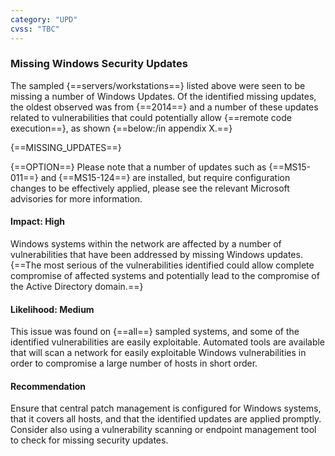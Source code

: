 ```yaml
---
category: "UPD"
cvss: "TBC"
---
```

### Missing Windows Security Updates
The sampled {==servers/workstations==} listed above were seen to be missing a number of Windows Updates. Of the identified missing updates, the oldest observed was from {==2014==} and a number of these updates related to vulnerabilities that could potentially allow {==remote code execution==}, as shown {==below:/in appendix X.==}

{==MISSING_UPDATES==}

{==OPTION==} Please note that a number of updates such as {==MS15-011==} and {==MS15-124==} are installed, but require configuration changes to be effectively applied, please see the relevant Microsoft advisories for more information.
#### Impact: High
Windows systems within the network are affected by a number of vulnerabilities that have been addressed by missing Windows updates. {==The most serious of the vulnerabilities identified could allow complete compromise of affected systems and potentially lead to the compromise of the Active Directory domain.==}
#### Likelihood: Medium
This issue was found on {==all==} sampled systems, and some of the identified vulnerabilities are easily exploitable. Automated tools are available that will scan a network for easily exploitable Windows vulnerabilities in order to compromise a large number of hosts in short order.
#### Recommendation
Ensure that central patch management is configured for Windows systems, that it covers all hosts, and that the identified updates are applied promptly. Consider also using a vulnerability scanning or endpoint management tool to check for missing security updates.
